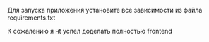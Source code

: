 Для запуска приложения установите все зависимости из файла  requirements.txt

К сожалению я нt успел доделать полностью frontend
